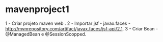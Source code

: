 mavenproject1
=============

 1 - Criar projeto maven web .
 2 - Importar jsf - javax.faces - http://mvnrepository.com/artifact/javax.faces/jsf-api/2.1.
 3 - Criar Bean - @ManagedBean e @SessionScopped.
